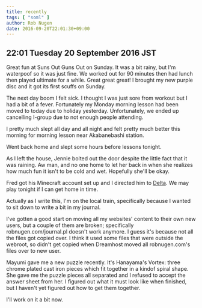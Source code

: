 ```yaml
---
title: recently
tags: [ "soml" ]
author: Rob Nugen
date: 2016-09-20T22:01:30+09:00
---
```


## 22:01 Tuesday 20 September 2016 JST

Great fun at Suns Out Guns Out on Sunday.  It was a bit rainy, but I'm
waterpoof so it was just fine.  We worked out for 90 minutes then had
lunch then played ultimate for a while.  Great great great!  I brought
my new purple disc and it got its first scuffs on Sunday.

The next day boom I felt sick.  I thought I was just sore from workout
but I had a bit of a fever.  Fortunately my Monday morning lesson had
been moved to today due to holiday yesterday.  Unfortunately, we ended
up cancelling I-group due to not enough people attending.

I pretty much slept all day and all night and felt pretty much better
this morning for morning lesson near Akabanebashi station.

Went back home and slept some hours before lessons tonight.

As I left the house, Jennie bolted out the door despite the little
fact that it was raining.  Aw man, and no one home to let her back in
when she realizes how much fun it isn't to be cold and wet.  Hopefully
she'll be okay.

Fred got his Minecraft account set up and I directed him to
[Delta](https://www.reddit.com/r/deltaminecraft).  We may play tonight
if I can get home in time.

Actually as I write this, I'm on the local train, specifically because
I wanted to sit down to write a bit in my journal.

I've gotten a good start on moving all my websites' content to their
own new users, but a couple of them are broken; specifically
robnugen.com/journal.pl doesn't work anymore.  I guess it's
because not all the files got copied over.  I think it used some files
that were outside the webroot, so didn't get copied when Dreamhost
moved all robnugen.com's files over to new user.

Mayumi gave me a new puzzle recently.  It's Hanayama's Vortex: three
chrome plated cast iron pieces which fit together in a kindof spiral
shape.  She gave me the puzzle pieces all separated and I refused to
accept the answer sheet from her.  I figured out what it must look
like when finished, but I haven't yet figured out how to get them
together.

I'll work on it a bit now.
